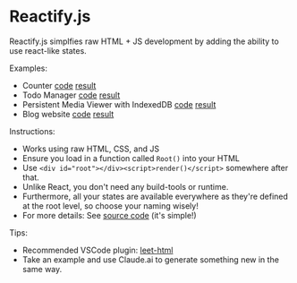 # Reactify.js

Reactify.js simplfies raw HTML + JS development by adding the ability to use react-like states.

Examples:

- Counter [code](public/demo/counter.html) [result](https://reactify-js.vercel.app/demo/counter.html)
- Todo Manager [code](public/demo/todo.html) [result](https://reactify-js.vercel.app/demo/todo.html)
- Persistent Media Viewer with IndexedDB [code](public/demo/media-viewer.html) [result](https://reactify-js.vercel.app/demo/media-viewer.html)
- Blog website [code](public/demo/blog/index.html) [result](https://reactify-js.vercel.app/demo/blog)

Instructions:

- Works using raw HTML, CSS, and JS
- Ensure you load in a function called `Root()` into your HTML
- Use `<div id="root"></div><script>render()</script>` somewhere after that.
- Unlike React, you don't need any build-tools or runtime.
- Furthermore, all your states are available everywhere as they're defined at the root level, so choose your naming wisely!
- For more details: See [source code](public/index.js) (it's simple!)

Tips:

- Recommended VSCode plugin: [leet-html](https://marketplace.visualstudio.com/items?itemName=EldarGerfanov.leet-html)
- Take an example and use Claude.ai to generate something new in the same way.
